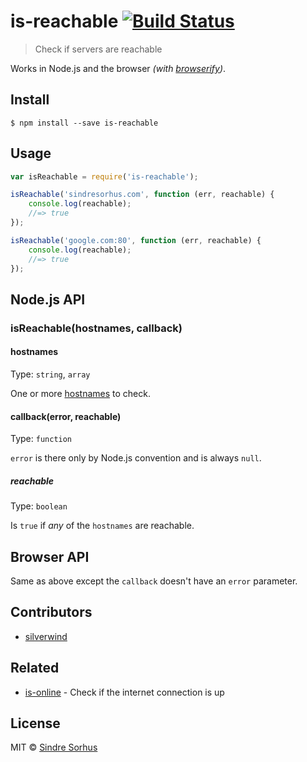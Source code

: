 # is-reachable [![Build Status](https://travis-ci.org/sindresorhus/is-reachable.svg?branch=master)](https://travis-ci.org/sindresorhus/is-reachable)

> Check if servers are reachable

Works in Node.js and the browser *(with [browserify](http://browserify.org))*.


## Install

```
$ npm install --save is-reachable
```


## Usage

```js
var isReachable = require('is-reachable');

isReachable('sindresorhus.com', function (err, reachable) {
	console.log(reachable);
	//=> true
});

isReachable('google.com:80', function (err, reachable) {
	console.log(reachable);
	//=> true
});
```


## Node.js API

### isReachable(hostnames, callback)

#### hostnames

Type: `string`, `array`

One or more [hostnames](https://en.wikipedia.org/wiki/Hostname) to check.

#### callback(error, reachable)

Type: `function`

`error` is there only by Node.js convention and is always `null`.

##### reachable

Type: `boolean`

Is `true` if *any* of the `hostnames` are reachable.


## Browser API

Same as above except the `callback` doesn't have an `error` parameter.


## Contributors

- [silverwind](https://github.com/silverwind)


## Related

- [is-online](https://github.com/sindresorhus/is-online) - Check if the internet connection is up


## License

MIT © [Sindre Sorhus](http://sindresorhus.com)
